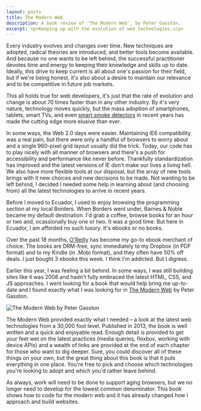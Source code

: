 ```yaml
---
layout: posts
title: The Modern Web
description: A book review of 'The Modern Web', by Peter Gasston.
excerpt: <p>Keeping up with the evolution of web technologies.</p>
---
```


Every industry evolves and changes over time. New techniques are adopted,
radical theories are introduced, and better tools become available. And
because no one wants to be left behind, the successful practitioner devotes
time and energy to keeping their knowledge and skills up to date. Ideally, this
drive to keep current is all about one's passion for their field, but if
we're being honest, it's also about a desire to maintain our relevance and
to be competitive in future job markets.

This all holds true for web developers, it's just that the rate of evolution
and change is about 70 times faster than in any other industry. By it's very
nature, technology moves quickly, but the mass adoption of smartphones,
tablets, smart TVs, and even [smart smoke
detectors](https://nest.com/smoke-co-alarm/life-with-nest-protect/ "nest's
newest product") in recent years has made the cutting edge more elusive than
ever.

In some ways, the Web 2.0 days were easier. Maintaining IE6 compatibility was a
real pain, but there were only a handful of browsers to worry about and a single
960-pixel grid layout usually did the trick. Today, our code has to play 
nicely with all manner of browsers and there's a push for accessibility and
performance like never before. Thankfully standardization has improved and the
latest versions of IE don't make our lives a living hell. We also have more
flexible tools at our disposal, but the array of new tools brings with it new
choices and new decisions to be made. Not wanting to be left behind, I decided
I needed some help in learning about (and choosing from) all the latest
technologies to arrive in recent years.

Before I moved to Ecuador, I used to enjoy browsing the programming section at
my local Borders. When Borders went under, Barnes & Noble became my default
destination. I'd grab a coffee, browse books for an hour or two and,
ocassionally buy one or two. It was a good time. But here in Ecuador, I am
afforded no such luxury. It's ebooks or no books. 

Over the past 18 months, [O'Reilly](http://www.oreilly.com/) has become my
go-to ebook merchant of choice. The books are DRM-free, sync immediately to my
Dropbox (in PDF format) and to my Kindle (in .Mobi format), and they often have
50% off deals. I just bought 3 ebooks this week. I think I'm addicted. But I
digress.

Earlier this year, I was feeling a bit behind. In some ways, I was still
building sites like it was 2008 and hadn't fully embraced the latest HTML, CSS,
and JS approaches.  I went looking for a book that would help bring me
up-to-date and I found exactly what I was looking for in [The Modern
Web](http://shop.oreilly.com/product/9781593274870.do) by
Peter Gasston.

![The Modern Web by Peter
Gasston](/images/modern-web.jpg)

The Modern Web provided exactly what I needed &ndash; a look at the
latest web technologies from a 30,000 foot level. Published in 2013, the book is well written and
a quick and enjoyable read. Enough detail is provided to get your feet wet on
the latest practices (media queries, flexbox, working with device APIs) and a wealth
of links are provided at the end of each chapter for those who want to dig
deeper. Sure, you could discover all of these things on your own, but the
great thing about this book is that it puts everything in one place. You're
free to pick and choose which technologies you're looking to adopt and which
you'd rather leave behind.

As always, work will need to be done to support aging browsers, but we
no longer need to develop for the lowest common denominator. This book shows
how to code for the modern web and it has already changed how I approach and
build websites.
